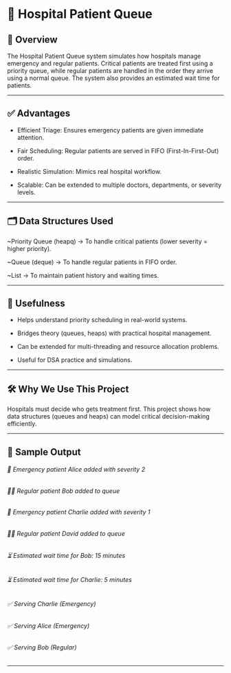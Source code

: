 # 🏥 Hospital Patient Queue


## 📌 Overview

The Hospital Patient Queue system simulates how hospitals manage emergency and regular patients.
Critical patients are treated first using a priority queue, while regular patients are handled in the order they arrive using a normal queue.
The system also provides an estimated wait time for patients.


---

## ✅ Advantages

- Efficient Triage: Ensures emergency patients are given immediate attention.

- Fair Scheduling: Regular patients are served in FIFO (First-In-First-Out) order.

- Realistic Simulation: Mimics real hospital workflow.

- Scalable: Can be extended to multiple doctors, departments, or severity levels.



---

## 🗂️ Data Structures Used

~Priority Queue (heapq) → To handle critical patients (lower severity = higher priority).

~Queue (deque) → To handle regular patients in FIFO order.

~List → To maintain patient history and waiting times.



---

## 🎯 Usefulness

- Helps understand priority scheduling in real-world systems.

- Bridges theory (queues, heaps) with practical hospital management.

- Can be extended for multi-threading and resource allocation problems.

- Useful for DSA practice and simulations.



---

## 🛠️ Why We Use This Project

Hospitals must decide who gets treatment first.
This project shows how data structures (queues and heaps) can model critical decision-making efficiently.


---

## 🔹 Sample Output

###### 🚨 Emergency patient Alice added with severity 2
###### 🧑‍⚕️ Regular patient Bob added to queue
###### 🚨 Emergency patient Charlie added with severity 1
###### 🧑‍⚕️ Regular patient David added to queue
###### ⏳ Estimated wait time for Bob: 15 minutes
###### ⏳ Estimated wait time for Charlie: 5 minutes
###### ✅ Serving Charlie (Emergency)
###### ✅ Serving Alice (Emergency)
###### ✅ Serving Bob (Regular)

---
